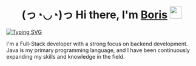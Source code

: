 <h1 align="center">(っ◔◡◔)っ Hi there, I'm <a href="https://daniilshat.ru/" target="_blank">Boris</a> 
<img src="https://github.com/blackcater/blackcater/raw/main/images/Hi.gif" height="32"/></h1>
<a href="https://git.io/typing-svg"><img src="https://readme-typing-svg.herokuapp.com?font=Fira+Code&weight=800&size=20&pause=1000&color=F7B924&center=true&vCenter=true&repeat=false&width=435&lines=Backend+/+Full-Stack+Developer+✨" alt="Typing SVG" /></a>

 I'm a Full-Stack developer with a strong focus on backend development. Java is my primary programming language, and I have been continuously expanding my skills and knowledge in the field.

<!---
borumv/borumv is a ✨ special ✨ repository because its `README.md` (this file) appears on your GitHub profile.
You can click the Preview link to take a look at your changes.
--->
